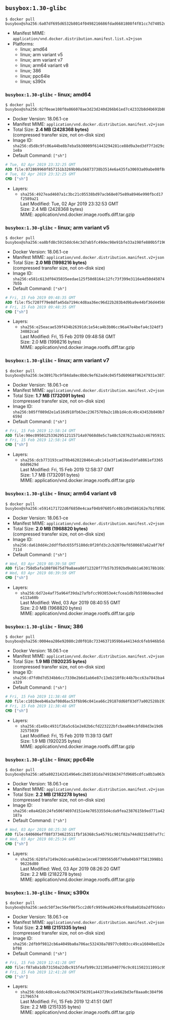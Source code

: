 ## `busybox:1.30-glibc`

```console
$ docker pull busybox@sha256:6a07df695d6532b8014f0498216686fdad6681808f4f81cc7d74052d948de22c
```

-	Manifest MIME: `application/vnd.docker.distribution.manifest.list.v2+json`
-	Platforms:
	-	linux; amd64
	-	linux; arm variant v5
	-	linux; arm variant v7
	-	linux; arm64 variant v8
	-	linux; 386
	-	linux; ppc64le
	-	linux; s390x

### `busybox:1.30-glibc` - linux; amd64

```console
$ docker pull busybox@sha256:02f0eae108f0a866078ae3d23d240d266b61ed7c42332b8d4b691b889ba35bb6
```

-	Docker Version: 18.06.1-ce
-	Manifest MIME: `application/vnd.docker.distribution.manifest.v2+json`
-	Total Size: **2.4 MB (2428368 bytes)**  
	(compressed transfer size, not on-disk size)
-	Image ID: `sha256:d5d8c9fc06a44be8b7eba5b30009f61443294281ce88d9a3ed3df7f2d29c1e8a`
-	Default Command: `["sh"]`

```dockerfile
# Tue, 02 Apr 2019 23:32:25 GMT
ADD file:072869960f857151b3269b98a56873738b3514e6a435fa30693a09abe08f8dca in / 
# Tue, 02 Apr 2019 23:32:25 GMT
CMD ["sh"]
```

-	Layers:
	-	`sha256:4927ead4607a1c3bc21c05538bd97acb68e075e89a8946e990fbcd17f2589a21`  
		Last Modified: Tue, 02 Apr 2019 23:32:53 GMT  
		Size: 2.4 MB (2428368 bytes)  
		MIME: application/vnd.docker.image.rootfs.diff.tar.gzip

### `busybox:1.30-glibc` - linux; arm variant v5

```console
$ docker pull busybox@sha256:ea8bfd8c5915ddc64c3d7ab5fc49dec98e91bfe33a198fe880b5f196defe2271
```

-	Docker Version: 18.06.1-ce
-	Manifest MIME: `application/vnd.docker.distribution.manifest.v2+json`
-	Total Size: **2.0 MB (1998216 bytes)**  
	(compressed transfer size, not on-disk size)
-	Image ID: `sha256:e581c613df0435035eedae125f50d8164c12fc73f399e3116e4d50d450747b5b`
-	Default Command: `["sh"]`

```dockerfile
# Fri, 15 Feb 2019 09:48:35 GMT
ADD file:f5c7207f79e8dfa45da7194c4d8aa36ec96d22b283b4d9ba9e44bf36d44560de in / 
# Fri, 15 Feb 2019 09:48:35 GMT
CMD ["sh"]
```

-	Layers:
	-	`sha256:e25eacae539f434b26391dc1e54ca4b3b06cc96a47e4befa4c324df334082cad`  
		Last Modified: Fri, 15 Feb 2019 09:48:58 GMT  
		Size: 2.0 MB (1998216 bytes)  
		MIME: application/vnd.docker.image.rootfs.diff.tar.gzip

### `busybox:1.30-glibc` - linux; arm variant v7

```console
$ docker pull busybox@sha256:be38917bc9f84da8ec0b0c9ef62ad4c045f5d60968f96247931e38716063314c
```

-	Docker Version: 18.06.1-ce
-	Manifest MIME: `application/vnd.docker.distribution.manifest.v2+json`
-	Total Size: **1.7 MB (1732091 bytes)**  
	(compressed transfer size, not on-disk size)
-	Image ID: `sha256:b05ff089d2e1a516d918fb63ec23675769a2c18b1d4cdc49c43453b849b7659d`
-	Default Command: `["sh"]`

```dockerfile
# Fri, 15 Feb 2019 12:58:14 GMT
ADD file:90ec095012533629512115714a97668d8e5c7a48c5287623aab2c46795915262 in / 
# Fri, 15 Feb 2019 12:58:14 GMT
CMD ["sh"]
```

-	Layers:
	-	`sha256:dcb773193cad70b4620228464ca8c141e3f1a616ea59fa8861ef33650dd9629d`  
		Last Modified: Fri, 15 Feb 2019 12:58:37 GMT  
		Size: 1.7 MB (1732091 bytes)  
		MIME: application/vnd.docker.image.rootfs.diff.tar.gzip

### `busybox:1.30-glibc` - linux; arm64 variant v8

```console
$ docker pull busybox@sha256:e5914171722d6f6850e4caaf04b97605fc40b1d94586162e7b1f0502ff3422bd
```

-	Docker Version: 18.06.1-ce
-	Manifest MIME: `application/vnd.docker.distribution.manifest.v2+json`
-	Total Size: **2.0 MB (1968820 bytes)**  
	(compressed transfer size, not on-disk size)
-	Image ID: `sha256:da610dd4c2ddffbdc655f5180dc0f20fd3c2cb2070ef6580687a62a8f76f711d`
-	Default Command: `["sh"]`

```dockerfile
# Wed, 03 Apr 2019 08:39:58 GMT
ADD file:758d5afa108f8675d79a8aea86f12328f77b57b3592bd9abb1a630178b16b169 in / 
# Wed, 03 Apr 2019 08:39:59 GMT
CMD ["sh"]
```

-	Layers:
	-	`sha256:6d72e4af75a964f39da27afbfcc993053e4cfcea1db7b5598deac8ede113a60b`  
		Last Modified: Wed, 03 Apr 2019 08:40:55 GMT  
		Size: 2.0 MB (1968820 bytes)  
		MIME: application/vnd.docker.image.rootfs.diff.tar.gzip

### `busybox:1.30-glibc` - linux; 386

```console
$ docker pull busybox@sha256:0004ea286e92080c2d0f018c73346371959b6a44134dc6feb946b5dadc396145
```

-	Docker Version: 18.06.1-ce
-	Manifest MIME: `application/vnd.docker.distribution.manifest.v2+json`
-	Total Size: **1.9 MB (1920235 bytes)**  
	(compressed transfer size, not on-disk size)
-	Image ID: `sha256:d7fd0d7d534bb6cc7330e2b6d1ab6e87c13eb210f8c44b7bcc63a7843ba4a329`
-	Default Command: `["sh"]`

```dockerfile
# Fri, 15 Feb 2019 11:38:48 GMT
ADD file:c1019eeb46a3af08d6ac53f6b96c041ea66c29187dd68f83df7a002528b193fc in / 
# Fri, 15 Feb 2019 11:38:48 GMT
CMD ["sh"]
```

-	Layers:
	-	`sha256:d1e6bc4931f26a5c61e2e82b6cfd223222bfcbea004cbfd84d3e19d632575039`  
		Last Modified: Fri, 15 Feb 2019 11:39:13 GMT  
		Size: 1.9 MB (1920235 bytes)  
		MIME: application/vnd.docker.image.rootfs.diff.tar.gzip

### `busybox:1.30-glibc` - linux; ppc64le

```console
$ docker pull busybox@sha256:a05a8023142d1496e6c2b85101da7491b6347fd9605cdfca8b3a063dfa948748
```

-	Docker Version: 18.06.1-ce
-	Manifest MIME: `application/vnd.docker.distribution.manifest.v2+json`
-	Total Size: **2.2 MB (2182278 bytes)**  
	(compressed transfer size, not on-disk size)
-	Image ID: `sha256:e0a4d2dc24fe506f4697d151e4e7053355d4cda9fea2387615b9ed771a42187a`
-	Default Command: `["sh"]`

```dockerfile
# Wed, 03 Apr 2019 08:25:30 GMT
ADD file:640606eff88f3734623511fbf16368c5a45791c901f82a744d8215d07af7c3df in / 
# Wed, 03 Apr 2019 08:25:34 GMT
CMD ["sh"]
```

-	Layers:
	-	`sha256:628fa7149e26dcaa64b2ae1ece67309565d6f7e0a04b97f5813998b196226d80`  
		Last Modified: Wed, 03 Apr 2019 08:26:20 GMT  
		Size: 2.2 MB (2182278 bytes)  
		MIME: application/vnd.docker.image.rootfs.diff.tar.gzip

### `busybox:1.30-glibc` - linux; s390x

```console
$ docker pull busybox@sha256:aedc50f3ec56ef06f5cc2d6fc9959ea96249c6f0a8a010a2df916dce5ac0edc2
```

-	Docker Version: 18.06.1-ce
-	Manifest MIME: `application/vnd.docker.distribution.manifest.v2+json`
-	Total Size: **2.2 MB (2151335 bytes)**  
	(compressed transfer size, not on-disk size)
-	Image ID: `sha256:2dfb9f9812cb6a4049ba0a706ac532438a78977c0d03cc49ca16040ed12ebf98`
-	Default Command: `["sh"]`

```dockerfile
# Fri, 15 Feb 2019 12:41:28 GMT
ADD file:f87a8a1db73150a22dbc915f4afb99c321305a940776c9c011502311091c9525 in / 
# Fri, 15 Feb 2019 12:41:28 GMT
CMD ["sh"]
```

-	Layers:
	-	`sha256:6ddc4d8ce4cda370634756391a443739ce1e662bd3ef8aaa0c384f9621796574`  
		Last Modified: Fri, 15 Feb 2019 12:41:51 GMT  
		Size: 2.2 MB (2151335 bytes)  
		MIME: application/vnd.docker.image.rootfs.diff.tar.gzip
